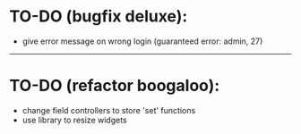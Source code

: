 # TO-DO (bugfix deluxe):

* give error message on wrong login (guaranteed error: admin, 27)

***

# TO-DO (refactor boogaloo):

* change field controllers to store 'set' functions
* use library to resize widgets